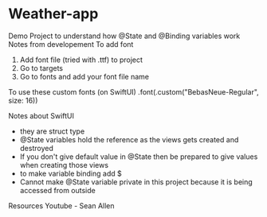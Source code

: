 # Weather-app
Demo Project to understand how @State and @Binding variables work
Notes from developement
To add font 
1. Add font file (tried with .ttf) to project
2. Go to targets
3. Go to fonts and add your font file name

To use these custom fonts (on SwiftUI)
.font(.custom("BebasNeue-Regular", size: 16))

Notes about SwiftUI
- they are struct type
- @State variables hold the reference as the views gets created and destroyed
- If you don't give default value in @State then be prepared to give values when creating those views
- to make variable binding add $
- Cannot make @State variable private in this project because it is being accessed from outside

Resources
Youtube - Sean Allen
